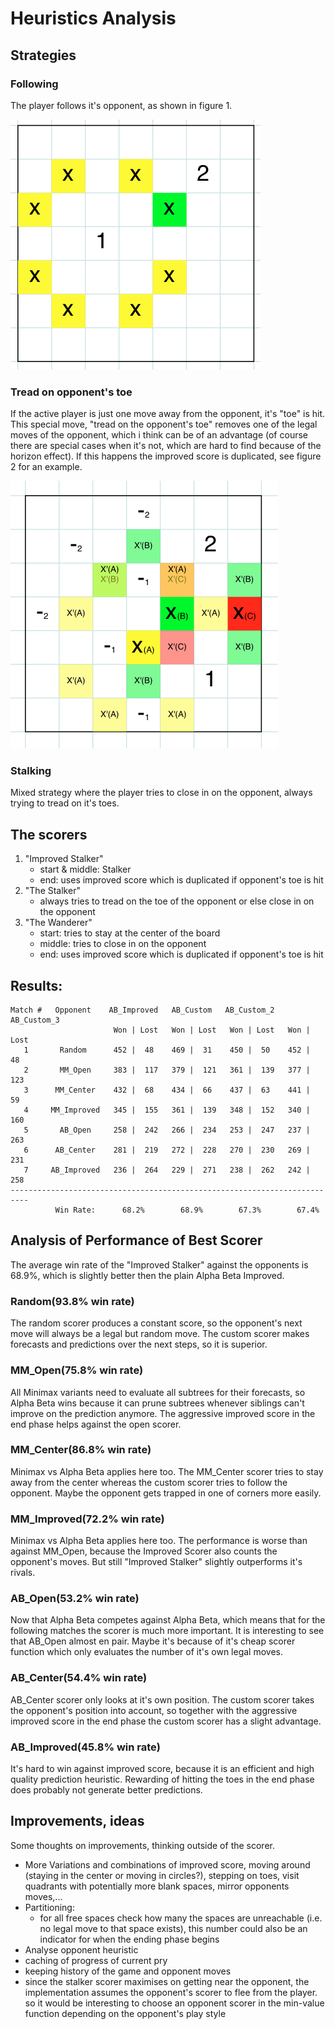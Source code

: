 # Heuristics Analysis

## Strategies

### Following

The player follows it's opponent, as shown in figure 1.

![Player 1 will follow Player 2.](following.png)

### Tread on opponent's toe
If the active player is just one move away from the opponent, it's "toe" is hit.
This special move, "tread on the opponent's toe" removes one of the legal moves of the opponent, which i think can be of an advantage (of course there are special cases when it's not, which are hard to find because of the horizon effect).
If this happens the improved score is duplicated, see figure 2 for an example.

![The improved score would choose X(A) as best move, but because of the "toe" multiplier weight, X(B) will be chosen, trapping player 2.](toes.png)

### Stalking
Mixed strategy where the player tries to close in on the opponent, always trying to tread on it's toes.

## The scorers

1. "Improved Stalker"
    - start & middle: Stalker
    - end: uses improved score which is duplicated if opponent's toe is hit
2. "The Stalker"
    - always tries to tread on the toe of the opponent or else close in on the opponent
3. "The Wanderer"
    - start: tries to stay at the center of the board
    - middle: tries to close in on the opponent
    - end: uses improved score which is duplicated if opponent's toe is hit

## Results:
```
Match #   Opponent    AB_Improved   AB_Custom   AB_Custom_2  AB_Custom_3
                       Won | Lost   Won | Lost   Won | Lost   Won | Lost
   1       Random      452 |  48    469 |  31    450 |  50    452 |  48  
   2       MM_Open     383 |  117   379 |  121   361 |  139   377 |  123
   3      MM_Center    432 |  68    434 |  66    437 |  63    441 |  59  
   4     MM_Improved   345 |  155   361 |  139   348 |  152   340 |  160
   5       AB_Open     258 |  242   266 |  234   253 |  247   237 |  263
   6      AB_Center    281 |  219   272 |  228   270 |  230   269 |  231
   7     AB_Improved   236 |  264   229 |  271   238 |  262   242 |  258
--------------------------------------------------------------------------
          Win Rate:      68.2%        68.9%        67.3%        67.4%    
```

## Analysis of Performance of Best Scorer

The average win rate of the "Improved Stalker" against the opponents is 68.9%, which is slightly better then the plain Alpha Beta Improved.

### Random(93.8% win rate)
The random scorer produces a constant score, so the opponent's next move will always be a legal but random move.
The custom scorer makes forecasts and predictions over the next steps, so it is superior.

### MM_Open(75.8% win rate)
All Minimax variants need to evaluate all subtrees for their forecasts, so Alpha Beta wins because it can prune subtrees whenever siblings can't improve on the prediction anymore.
The aggressive improved score in the end phase helps against the open scorer.

### MM_Center(86.8% win rate)
Minimax vs Alpha Beta applies here too.
The MM_Center scorer tries to stay away from the center whereas the custom scorer tries to follow the opponent. Maybe the opponent gets trapped in one of corners more easily.

### MM_Improved(72.2% win rate)
Minimax vs Alpha Beta applies here too.
The performance is worse than against MM_Open, because the Improved Scorer also counts the opponent's moves. But still "Improved Stalker" slightly outperforms it's rivals.

### AB_Open(53.2% win rate)
Now that Alpha Beta competes against Alpha Beta, which means that for the following matches the scorer is much more important.
It is interesting to see that AB_Open almost en pair. Maybe it's because of it's cheap scorer function which only evaluates the number of it's own legal moves.

### AB_Center(54.4% win rate)
AB_Center scorer only looks at it's own position. The custom scorer takes the opponent's position into account, so together with the aggressive improved score in the end phase the custom scorer has a slight advantage.

### AB_Improved(45.8% win rate)
It's hard to win against improved score, because it is an efficient and high quality prediction heuristic. Rewarding of hitting the toes in the end phase does probably not generate better predictions.

## Improvements, ideas
Some thoughts on improvements, thinking outside of the scorer.

- More Variations and combinations of improved score, moving around (staying in the center or moving in circles?), stepping on toes, visit quadrants with potentially more blank spaces, mirror opponents moves,...
- Partitioning:
    - for all free spaces check how many the spaces are unreachable (i.e. no legal move to that space exists), this number could also be an indicator for when the ending phase begins
- Analyse opponent heuristic
- caching of progress of current pry
- keeping history of the game and opponent moves
- since the stalker scorer maximises on getting near the opponent, the implementation assumes the opponent's scorer to flee from the player. so it would be interesting to choose an opponent scorer in the min-value function depending on the opponent's play style
